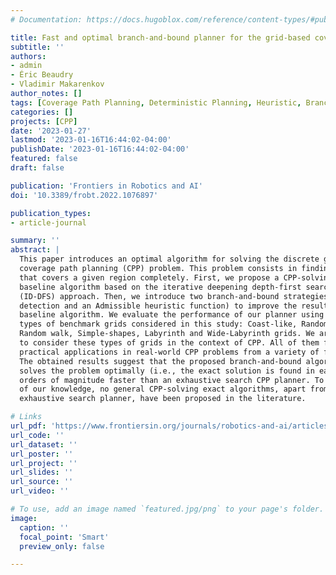 ```yaml
---
# Documentation: https://docs.hugoblox.com/reference/content-types/#publications

title: Fast and optimal branch-and-bound planner for the grid-based coverage path planning problem based on an admissible heuristic function
subtitle: ''
authors:
- admin
- Éric Beaudry
- Vladimir Makarenkov
author_notes: []
tags: [Coverage Path Planning, Deterministic Planning, Heuristic, Branch and Bound]
categories: []
projects: [CPP]
date: '2023-01-27'
lastmod: '2023-01-16T16:44:02-04:00'
publishDate: '2023-01-16T16:44:02-04:00'
featured: false
draft: false

publication: 'Frontiers in Robotics and AI'
doi: '10.3389/frobt.2022.1076897'

publication_types:
- article-journal

summary: ''
abstract: |
  This paper introduces an optimal algorithm for solving the discrete grid-based
  coverage path planning (CPP) problem. This problem consists in finding a path
  that covers a given region completely. First, we propose a CPP-solving
  baseline algorithm based on the iterative deepening depth-first search
  (ID-DFS) approach. Then, we introduce two branch-and-bound strategies (Loop
  detection and an Admissible heuristic function) to improve the results of our
  baseline algorithm. We evaluate the performance of our planner using six
  types of benchmark grids considered in this study: Coast-like, Random links,
  Random walk, Simple-shapes, Labyrinth and Wide-Labyrinth grids. We are first
  to consider these types of grids in the context of CPP. All of them find their
  practical applications in real-world CPP problems from a variety of fields.
  The obtained results suggest that the proposed branch-and-bound algorithm
  solves the problem optimally (i.e., the exact solution is found in each case)
  orders of magnitude faster than an exhaustive search CPP planner. To the best
  of our knowledge, no general CPP-solving exact algorithms, apart from an
  exhaustive search planner, have been proposed in the literature.

# Links
url_pdf: 'https://www.frontiersin.org/journals/robotics-and-ai/articles/10.3389/frobt.2022.1076897/pdf'
url_code: ''
url_dataset: ''
url_poster: ''
url_project: ''
url_slides: ''
url_source: ''
url_video: ''

# To use, add an image named `featured.jpg/png` to your page's folder.
image:
  caption: ''
  focal_point: 'Smart'
  preview_only: false

---
```

